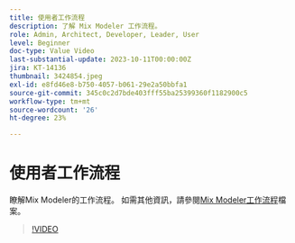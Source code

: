 ```yaml
---
title: 使用者工作流程
description: 了解 Mix Modeler 工作流程。
role: Admin, Architect, Developer, Leader, User
level: Beginner
doc-type: Value Video
last-substantial-update: 2023-10-11T00:00:00Z
jira: KT-14136
thumbnail: 3424854.jpeg
exl-id: e8fd46e8-b750-4057-b061-29e2a50bbfa1
source-git-commit: 345c0c2d7bde403fff55ba25399360f1182900c5
workflow-type: tm+mt
source-wordcount: '26'
ht-degree: 23%

---
```


# 使用者工作流程

瞭解Mix Modeler的工作流程。 如需其他資訊，請參閱[Mix Modeler工作流程](https://experienceleague.adobe.com/zh-hant/docs/mix-modeler/using/get-started/workflow)檔案。

>[!VIDEO](https://video.tv.adobe.com/v/3424854?learn=on&enablevpops)